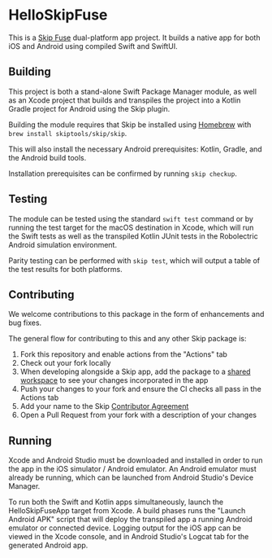 # HelloSkipFuse

This is a [Skip Fuse](https://skip.tools) dual-platform app project.
It builds a native app for both iOS and Android using compiled Swift and SwiftUI.

## Building

This project is both a stand-alone Swift Package Manager module,
as well as an Xcode project that builds and transpiles the project
into a Kotlin Gradle project for Android using the Skip plugin.

Building the module requires that Skip be installed using
[Homebrew](https://brew.sh) with `brew install skiptools/skip/skip`.

This will also install the necessary Android prerequisites:
Kotlin, Gradle, and the Android build tools.

Installation prerequisites can be confirmed by running `skip checkup`.

## Testing

The module can be tested using the standard `swift test` command
or by running the test target for the macOS destination in Xcode,
which will run the Swift tests as well as the transpiled
Kotlin JUnit tests in the Robolectric Android simulation environment.

Parity testing can be performed with `skip test`,
which will output a table of the test results for both platforms.

## Contributing

We welcome contributions to this package in the form of enhancements and bug fixes.

The general flow for contributing to this and any other Skip package is:

1. Fork this repository and enable actions from the "Actions" tab
2. Check out your fork locally
3. When developing alongside a Skip app, add the package to a [shared workspace](https://skip.tools/docs/contributing) to see your changes incorporated in the app
4. Push your changes to your fork and ensure the CI checks all pass in the Actions tab
5. Add your name to the Skip [Contributor Agreement](https://github.com/skiptools/clabot-config)
6. Open a Pull Request from your fork with a description of your changes

## Running

Xcode and Android Studio must be downloaded and installed in order to
run the app in the iOS simulator / Android emulator.
An Android emulator must already be running, which can be launched from
Android Studio's Device Manager.

To run both the Swift and Kotlin apps simultaneously,
launch the HelloSkipFuseApp target from Xcode.
A build phases runs the "Launch Android APK" script that
will deploy the transpiled app a running Android emulator or connected device.
Logging output for the iOS app can be viewed in the Xcode console, and in
Android Studio's Logcat tab for the generated Android app.
